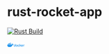 # rust-rocket-app

[![Rust Build](https://github.com/emlyons/rust-rocket-app/actions/workflows/rust.yml/badge.svg)](https://github.com/emlyons/rust-rocket-app/actions/workflows/rust.yml)

[<img alt="docker_hub" height="10px" width="40px" src="img/docker.png" />](https://hub.docker.com/r/emlyons/rust-rocket-app)
